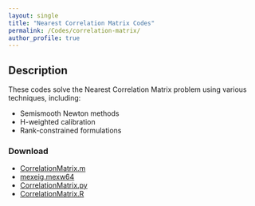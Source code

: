 ```yaml
---
layout: single
title: "Nearest Correlation Matrix Codes"
permalink: /Codes/correlation-matrix/
author_profile: true
---
```

## Description

These codes solve the Nearest Correlation Matrix problem using various techniques, including:

- Semismooth Newton methods
- H-weighted calibration
- Rank-constrained formulations

### Download

- [CorrelationMatrix.m](/files/CorrelationMatrix.m)
- [mexeig.mexw64](/files/mexeig.mexw64)
- [CorrelationMatrix.py](/files/CorrelationMatrix.py)
- [CorrelationMatrix.R](/files/CorrelationMatrix.R)